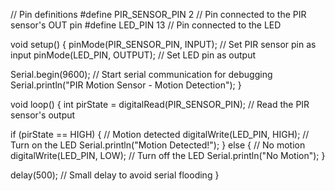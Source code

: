 // Pin definitions
#define PIR_SENSOR_PIN 2  // Pin connected to the PIR sensor's OUT pin
#define LED_PIN 13        // Pin connected to the LED

void setup() {
  pinMode(PIR_SENSOR_PIN, INPUT);  // Set PIR sensor pin as input
  pinMode(LED_PIN, OUTPUT);        // Set LED pin as output
  
  Serial.begin(9600);  // Start serial communication for debugging
  Serial.println("PIR Motion Sensor - Motion Detection");
}

void loop() {
  int pirState = digitalRead(PIR_SENSOR_PIN);  // Read the PIR sensor's output

  if (pirState == HIGH) {  // Motion detected
    digitalWrite(LED_PIN, HIGH);  // Turn on the LED
    Serial.println("Motion Detected!");
  } else {  // No motion
    digitalWrite(LED_PIN, LOW);  // Turn off the LED
    Serial.println("No Motion");
  }

  delay(500);  // Small delay to avoid serial flooding
}

<!-- VCC → 5V
GND → GND
OUT → Pin 2

Anode (long leg) → Pin 13
Cathode (short leg) → GND -->